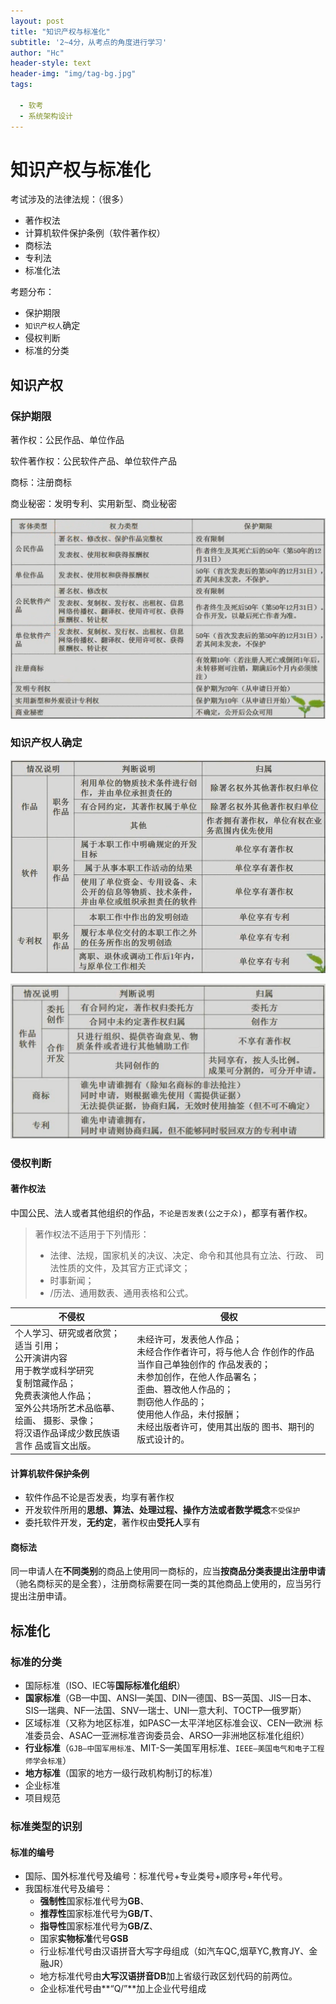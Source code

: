 ```yaml
---
layout: post
title: "知识产权与标准化"
subtitle: '2~4分，从考点的角度进行学习'
author: "Hc"
header-style: text
header-img: "img/tag-bg.jpg"
tags:

  - 软考
  - 系统架构设计
---
```




# 知识产权与标准化

考试涉及的法律法规：（很多）

- 著作权法
- 计算机软件保护条例（软件著作权）
- 商标法
- 专利法
- 标准化法

考题分布：

- 保护期限
- `知识产权人`确定
- 侵权判断
- 标准的分类

## 知识产权

### 保护期限

著作权：公民作品、单位作品

软件著作权：公民软件产品、单位软件产品

商标：注册商标

商业秘密：发明专利、实用新型、商业秘密

![1566999158922](/img/PIC/1566999158922.png)

### 知识产权人确定

![1566999869713](/img/PIC/1566999869713.png)

![1567000266114](/img/PIC/1567000266114.png)

### 侵权判断

#### 著作权法

中国公民、法人或者其他组织的作品，`不论是否发表(公之于众)`，都享有著作权。

>  著作权法不适用于下列情形：
>
> - 法律、法规，国家机关的决议、决定、命令和其他具有立法、行政、 司法性质的文件，及其官方正式译文；
> - 时事新闻；
> - /历法、通用数表、通用表格和公式。

| 不侵权                                                       | 侵权                                                         |
| ------------------------------------------------------------ | ------------------------------------------------------------ |
| 个人学习、研究或者欣赏；<br/>适当 引用；<br/>公开演讲内容<br/>用于教学或科学研究<br/>复制馆藏作品；<br/>免费表演他人作品；<br/>室外公共场所艺术品临摹、绘画、 摄影、录像；<br/>将汉语作品译成少数民族语言作 品或盲文出版。 | 未经许可，发表他人作品；<br/>未经合作作者许可，将与他人合 作创作的作品当作自己单独创作的 作品发表的；<br/>未参加创作，在他人作品署名；<br/>歪曲、篡改他人作品的；<br/>剽窃他人作品的；<br/>使用他人作品，未付报酬；<br/>未经出版者许可，使用其出版的 图书、期刊的版式设计的。 |

#### 计算机软件保护条例

- 软件作品不论是否发表，均享有著作权
- 开发软件所用的**思想、算法、处理过程、操作方法或者数学概念**`不受保护` 
- 委托软件开发，**无约定**，著作权由**受托人**享有

#### 商标法

同一申请人在**不同类别**的商品上使用同一商标的，应当**按商品分类表提出注册申请**（驰名商标买的是全套），注册商标需要在同一类的其他商品上使用的，应当另行提出注册申请。

## 标准化

### 标准的分类

- 国际标准（ISO、IEC等**国际标准化组织**）
- **国家标准**（GB—中国、ANSI—美国、DIN—德国、BS—英国、JIS—日本、 SIS—瑞典、NF—法国、SNV—瑞士、UNI—意大利、TOCTP—俄罗斯） 
- 区域标准（又称为地区标准，如PASC—太平洋地区标准会议、CEN—欧洲 标准委员会、ASAC—亚洲标准咨询委员会、ARSO—非洲地区标准化组织） 
- **行业标准**（`GJB—中国军用标准`、MIT-S—美国军用标准、`IEEE—美国电气和电子工程师学会标准`）
- **地方标准**（国家的地方一级行政机构制订的标准）
- 企业标准
- 项目规范

### 标准类型的识别 

#### 标准的编号

- 国际、国外标准代号及编号：标准代号+专业类号+顺序号+年代号。
- 我国标准代号及编号：
  - **强制性**国家标准代号为**GB**、
  - **推荐性**国家标准代号为**GB/T**、
  - **指导性**国家标准代号为**GB/Z**、
  - 国家**实物标准**代号**GSB**
  - 行业标准代号由汉语拼音大写字母组成（如汽车QC,烟草YC,教育JY、金融JR）
  - 地方标准代号由**大写汉语拼音DB**加上省级行政区划代码的前两位。
  - 企业标准代号由**“Q/”**加上企业代号组成